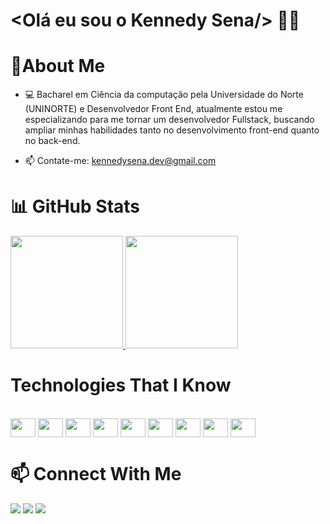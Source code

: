 # <Olá eu sou o Kennedy Sena/> 👋🏻
<h1>📝About Me</h1>

- 💻 Bacharel em Ciência da computação pela Universidade do Norte (UNINORTE) e Desenvolvedor Front End, atualmente estou me especializando para me tornar um desenvolvedor Fullstack, buscando ampliar minhas habilidades tanto no desenvolvimento front-end quanto no back-end.

- 📫 Contate-me: kennedysena.dev@gmail.com
#
<h1>📊 GitHub Stats</h1>
<div style="display: flex; gap: 20px; flex-wrap: wrap; align-items: center;">
  <a href="https://github.com/Kennedysena">                                      
    <img height="180em" src="https://github-readme-stats.vercel.app/api?username=Kennedysena&show_icons=true&theme=dark&include_all_commits=true&count_private=true" />
    <img height="180em" src="https://github-readme-stats.vercel.app/api/top-langs/?username=Kennedysena&layout=compact&langs_count=16&theme=dark" />
  </a>
</div>
 <h1>Technologies That I Know</h1>
<div style="display: inline_block"><br>
  <img align="center" height="30" width="40" src="https://cdn.jsdelivr.net/gh/devicons/devicon/icons/html5/html5-original.svg">
  <img align="center" height="30" width="40" src="https://cdn.jsdelivr.net/gh/devicons/devicon/icons/css3/css3-original.svg">
  <img align="center" height="30" width="40" src="https://cdn.jsdelivr.net/gh/devicons/devicon/icons/javascript/javascript-original.svg">
  <img align="center" height="30" width="40" src="https://cdn.jsdelivr.net/gh/devicons/devicon/icons/typescript/typescript-original.svg">
  <img align="center" height="30" width="40" src="https://cdn.jsdelivr.net/gh/devicons/devicon/icons/react/react-original.svg">
  <img align="center" height="30" width="40" src="https://cdn.jsdelivr.net/gh/devicons/devicon/icons/figma/figma-original.svg">
  <img align="center" height="30" width="40" src="https://cdn.jsdelivr.net/gh/devicons/devicon/icons/git/git-original.svg">
  <img align="center" height="30" width="40" src="https://cdn.jsdelivr.net/gh/devicons/devicon/icons/npm/npm-original-wordmark.svg">
  <img align="center" height="30" width="40" src="https://cdn.jsdelivr.net/gh/devicons/devicon/icons/materialui/materialui-original.svg">
</div>

##
<h1>📫 Connect With Me</h1>
<div>
  <a href="mailto:kennedysena.dev@gmail.com"><img src="https://img.shields.io/badge/Gmail-%23333?style=for-the-badge&logo=gmail&logoColor=white" target="_blank"></a>
  <a href="https://www.linkedin.com/in/kennedy-sena-de-freitas" target="_blank"><img src="https://img.shields.io/badge/LinkedIn-%230077B5?style=for-the-badge&logo=linkedin&logoColor=white" target="_blank"></a>
  <a href="https://discord.com/channels/@me" target="_blank"><img src="https://img.shields.io/badge/Discord-7289DA?style=for-the-badge&logo=discord&logoColor=white" target="_blank"></a>
</div>
